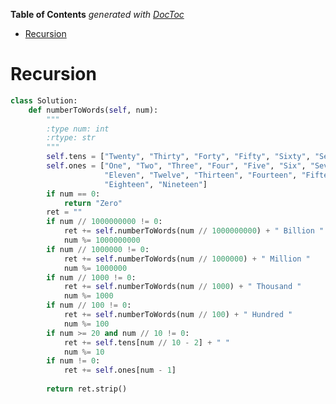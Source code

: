 <!-- START doctoc generated TOC please keep comment here to allow auto update -->
<!-- DON'T EDIT THIS SECTION, INSTEAD RE-RUN doctoc TO UPDATE -->
**Table of Contents**  *generated with [DocToc](https://github.com/thlorenz/doctoc)*

- [Recursion](#recursion)

<!-- END doctoc generated TOC please keep comment here to allow auto update -->

# Recursion

```python
class Solution:
    def numberToWords(self, num):
        """
        :type num: int
        :rtype: str
        """
        self.tens = ["Twenty", "Thirty", "Forty", "Fifty", "Sixty", "Seventy", "Eighty", "Ninety"]
        self.ones = ["One", "Two", "Three", "Four", "Five", "Six", "Seven", "Eight", "Nine", "Ten",
                     "Eleven", "Twelve", "Thirteen", "Fourteen", "Fifteen", "Sixteen", "Seventeen",
                     "Eighteen", "Nineteen"]
        if num == 0:
            return "Zero"
        ret = ""
        if num // 1000000000 != 0:
            ret += self.numberToWords(num // 1000000000) + " Billion "
            num %= 1000000000
        if num // 1000000 != 0:
            ret += self.numberToWords(num // 1000000) + " Million "
            num %= 1000000
        if num // 1000 != 0:
            ret += self.numberToWords(num // 1000) + " Thousand "
            num %= 1000
        if num // 100 != 0:
            ret += self.numberToWords(num // 100) + " Hundred "
            num %= 100
        if num >= 20 and num // 10 != 0:
            ret += self.tens[num // 10 - 2] + " "
            num %= 10
        if num != 0:
            ret += self.ones[num - 1]
            
        return ret.strip()
```
